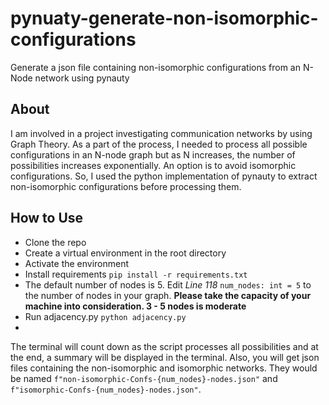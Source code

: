 # pynuaty-generate-non-isomorphic-configurations
Generate a json file containing non-isomorphic configurations from an N-Node network using pynauty

## About
I am involved in a project investigating communication networks by using Graph Theory. As a part of the process, I needed to process all possible configurations in an N-node graph but as N increases, the number of possibilities increases exponentially. An option is to avoid isomorphic configurations. So, I used the python implementation of pynauty to extract non-isomorphic configurations before processing them.

## How to Use
- Clone the repo
- Create a virtual environment in the root directory
- Activate the environment
- Install requirements `pip install -r requirements.txt`
- The default number of nodes is 5. Edit *Line 118* `num_nodes: int = 5` to the number of nodes in your graph. **Please take the capacity of your machine into consideration. 3 - 5 nodes is moderate**
- Run adjacency.py `python adjacency.py`
- 
The terminal will count down as the script processes all possibilities and at the end, a summary will be displayed in the terminal. Also, you will get json files containing the non-isomorphic and isomorphic networks. They would be named `f"non-isomorphic-Confs-{num_nodes}-nodes.json"` and `f"isomorphic-Confs-{num_nodes}-nodes.json"`.
